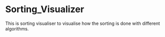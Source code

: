 # Sorting_Visualizer
This is sorting visualiser to visualise how the sorting is done with different algorithms.
